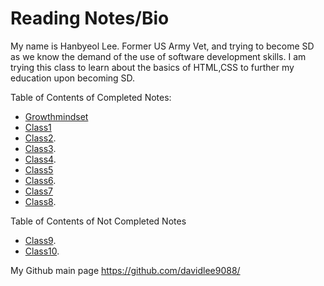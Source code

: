 # Reading Notes/Bio

My name is Hanbyeol Lee. Former US Army Vet, and trying to become SD as we know the demand of the use of software development skills. I am trying this class to learn about the basics of HTML,CSS to further my education upon becoming SD.

Table of Contents of Completed Notes:
- [Growthmindset](davidlee9088.github.io/reading-notes/GrowMindset)
- [Class1](https://davidlee9088.github.io/reading-notes/Class1)
- [Class2](https://davidlee9088.github.io/reading-notes/Class2).
- [Class3](https://davidlee9088.github.io/reading-notes/Class3).
- [Class4](https://davidlee9088.github.io/reading-notes/Class4).
- [Class5](https://davidlee9088.github.io/reading-notes/Class5)
- [Class6](https://davidlee9088.github.io/reading-notes/Class6).
- [Class7](https://davidlee9088.github.io/reading-notes/Class7)
- [Class8](https://davidlee9088.github.io/reading-notes/Class8).

Table of Contents of Not Completed Notes
- [Class9](https://davidlee9088.github.io/reading-notes/Class9).
- [Class10](https://davidlee9088.github.io/reading-notes/Class10).

My Github main page <https://github.com/davidlee9088/>
